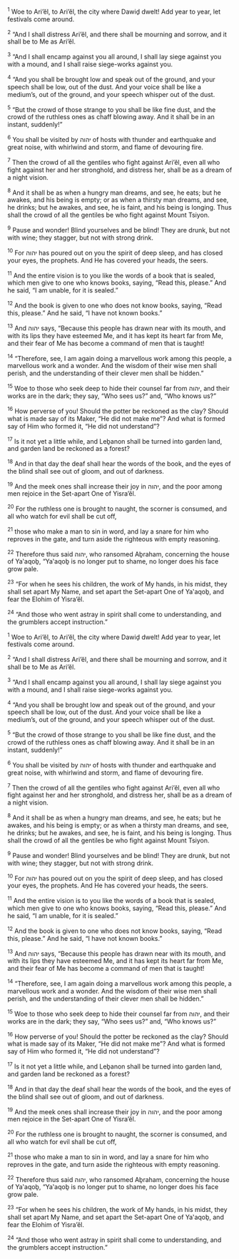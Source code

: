 <sup>1</sup> Woe to Ari’ĕl, to Ari’ĕl, the city where Dawiḏ dwelt! Add year to year, let festivals come around.

<sup>2</sup> “And I shall distress Ari’ĕl, and there shall be mourning and sorrow, and it shall be to Me as Ari’ĕl.

<sup>3</sup> “And I shall encamp against you all around, I shall lay siege against you with a mound, and I shall raise siege-works against you.

<sup>4</sup> “And you shall be brought low and speak out of the ground, and your speech shall be low, out of the dust. And your voice shall be like a medium’s, out of the ground, and your speech whisper out of the dust.

<sup>5</sup> “But the crowd of those strange to you shall be like fine dust, and the crowd of the ruthless ones as chaff blowing away. And it shall be in an instant, suddenly!”

<sup>6</sup> You shall be visited by יהוה of hosts with thunder and earthquake and great noise, with whirlwind and storm, and flame of devouring fire.

<sup>7</sup> Then the crowd of all the gentiles who fight against Ari’ĕl, even all who fight against her and her stronghold, and distress her, shall be as a dream of a night vision.

<sup>8</sup> And it shall be as when a hungry man dreams, and see, he eats; but he awakes, and his being is empty; or as when a thirsty man dreams, and see, he drinks; but he awakes, and see, he is faint, and his being is longing. Thus shall the crowd of all the gentiles be who fight against Mount Tsiyon.

<sup>9</sup> Pause and wonder! Blind yourselves and be blind! They are drunk, but not with wine; they stagger, but not with strong drink.

<sup>10</sup> For יהוה has poured out on you the spirit of deep sleep, and has closed your eyes, the prophets. And He has covered your heads, the seers.

<sup>11</sup> And the entire vision is to you like the words of a book that is sealed, which men give to one who knows books, saying, “Read this, please.” And he said, “I am unable, for it is sealed.”

<sup>12</sup> And the book is given to one who does not know books, saying, “Read this, please.” And he said, “I have not known books.”

<sup>13</sup> And יהוה says, “Because this people has drawn near with its mouth, and with its lips they have esteemed Me, and it has kept its heart far from Me, and their fear of Me has become a command of men that is taught!

<sup>14</sup> “Therefore, see, I am again doing a marvellous work among this people, a marvellous work and a wonder. And the wisdom of their wise men shall perish, and the understanding of their clever men shall be hidden.”

<sup>15</sup> Woe to those who seek deep to hide their counsel far from יהוה, and their works are in the dark; they say, “Who sees us?” and, “Who knows us?”

<sup>16</sup> How perverse of you! Should the potter be reckoned as the clay? Should what is made say of its Maker, “He did not make me”? And what is formed say of Him who formed it, “He did not understand”?

<sup>17</sup> Is it not yet a little while, and Leḇanon shall be turned into garden land, and garden land be reckoned as a forest?

<sup>18</sup> And in that day the deaf shall hear the words of the book, and the eyes of the blind shall see out of gloom, and out of darkness.

<sup>19</sup> And the meek ones shall increase their joy in יהוה, and the poor among men rejoice in the Set-apart One of Yisra’ĕl.

<sup>20</sup> For the ruthless one is brought to naught, the scorner is consumed, and all who watch for evil shall be cut off,

<sup>21</sup> those who make a man to sin in word, and lay a snare for him who reproves in the gate, and turn aside the righteous with empty reasoning.

<sup>22</sup> Therefore thus said יהוה, who ransomed Aḇraham, concerning the house of Ya‛aqoḇ, “Ya‛aqoḇ is no longer put to shame, no longer does his face grow pale.

<sup>23</sup> “For when he sees his children, the work of My hands, in his midst, they shall set apart My Name, and set apart the Set-apart One of Ya‛aqoḇ, and fear the Elohim of Yisra’ĕl.

<sup>24</sup> “And those who went astray in spirit shall come to understanding, and the grumblers accept instruction.”

<sup>1</sup> Woe to Ari’ĕl, to Ari’ĕl, the city where Dawiḏ dwelt! Add year to year, let festivals come around.

<sup>2</sup> “And I shall distress Ari’ĕl, and there shall be mourning and sorrow, and it shall be to Me as Ari’ĕl.

<sup>3</sup> “And I shall encamp against you all around, I shall lay siege against you with a mound, and I shall raise siege-works against you.

<sup>4</sup> “And you shall be brought low and speak out of the ground, and your speech shall be low, out of the dust. And your voice shall be like a medium’s, out of the ground, and your speech whisper out of the dust.

<sup>5</sup> “But the crowd of those strange to you shall be like fine dust, and the crowd of the ruthless ones as chaff blowing away. And it shall be in an instant, suddenly!”

<sup>6</sup> You shall be visited by יהוה of hosts with thunder and earthquake and great noise, with whirlwind and storm, and flame of devouring fire.

<sup>7</sup> Then the crowd of all the gentiles who fight against Ari’ĕl, even all who fight against her and her stronghold, and distress her, shall be as a dream of a night vision.

<sup>8</sup> And it shall be as when a hungry man dreams, and see, he eats; but he awakes, and his being is empty; or as when a thirsty man dreams, and see, he drinks; but he awakes, and see, he is faint, and his being is longing. Thus shall the crowd of all the gentiles be who fight against Mount Tsiyon.

<sup>9</sup> Pause and wonder! Blind yourselves and be blind! They are drunk, but not with wine; they stagger, but not with strong drink.

<sup>10</sup> For יהוה has poured out on you the spirit of deep sleep, and has closed your eyes, the prophets. And He has covered your heads, the seers.

<sup>11</sup> And the entire vision is to you like the words of a book that is sealed, which men give to one who knows books, saying, “Read this, please.” And he said, “I am unable, for it is sealed.”

<sup>12</sup> And the book is given to one who does not know books, saying, “Read this, please.” And he said, “I have not known books.”

<sup>13</sup> And יהוה says, “Because this people has drawn near with its mouth, and with its lips they have esteemed Me, and it has kept its heart far from Me, and their fear of Me has become a command of men that is taught!

<sup>14</sup> “Therefore, see, I am again doing a marvellous work among this people, a marvellous work and a wonder. And the wisdom of their wise men shall perish, and the understanding of their clever men shall be hidden.”

<sup>15</sup> Woe to those who seek deep to hide their counsel far from יהוה, and their works are in the dark; they say, “Who sees us?” and, “Who knows us?”

<sup>16</sup> How perverse of you! Should the potter be reckoned as the clay? Should what is made say of its Maker, “He did not make me”? And what is formed say of Him who formed it, “He did not understand”?

<sup>17</sup> Is it not yet a little while, and Leḇanon shall be turned into garden land, and garden land be reckoned as a forest?

<sup>18</sup> And in that day the deaf shall hear the words of the book, and the eyes of the blind shall see out of gloom, and out of darkness.

<sup>19</sup> And the meek ones shall increase their joy in יהוה, and the poor among men rejoice in the Set-apart One of Yisra’ĕl.

<sup>20</sup> For the ruthless one is brought to naught, the scorner is consumed, and all who watch for evil shall be cut off,

<sup>21</sup> those who make a man to sin in word, and lay a snare for him who reproves in the gate, and turn aside the righteous with empty reasoning.

<sup>22</sup> Therefore thus said יהוה, who ransomed Aḇraham, concerning the house of Ya‛aqoḇ, “Ya‛aqoḇ is no longer put to shame, no longer does his face grow pale.

<sup>23</sup> “For when he sees his children, the work of My hands, in his midst, they shall set apart My Name, and set apart the Set-apart One of Ya‛aqoḇ, and fear the Elohim of Yisra’ĕl.

<sup>24</sup> “And those who went astray in spirit shall come to understanding, and the grumblers accept instruction.”

